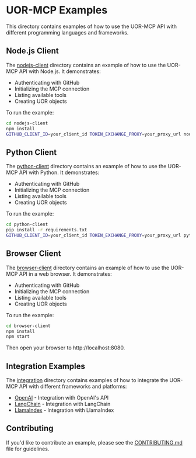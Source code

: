 # UOR-MCP Examples

This directory contains examples of how to use the UOR-MCP API with different programming languages and frameworks.

## Node.js Client

The [nodejs-client](./nodejs-client) directory contains an example of how to use the UOR-MCP API with Node.js. It demonstrates:

- Authenticating with GitHub
- Initializing the MCP connection
- Listing available tools
- Creating UOR objects

To run the example:

```bash
cd nodejs-client
npm install
GITHUB_CLIENT_ID=your_client_id TOKEN_EXCHANGE_PROXY=your_proxy_url node index.js
```

## Python Client

The [python-client](./python-client) directory contains an example of how to use the UOR-MCP API with Python. It demonstrates:

- Authenticating with GitHub
- Initializing the MCP connection
- Listing available tools
- Creating UOR objects

To run the example:

```bash
cd python-client
pip install -r requirements.txt
GITHUB_CLIENT_ID=your_client_id TOKEN_EXCHANGE_PROXY=your_proxy_url python main.py
```

## Browser Client

The [browser-client](./browser-client) directory contains an example of how to use the UOR-MCP API in a web browser. It demonstrates:

- Authenticating with GitHub
- Initializing the MCP connection
- Listing available tools
- Creating UOR objects

To run the example:

```bash
cd browser-client
npm install
npm start
```

Then open your browser to http://localhost:8080.

## Integration Examples

The [integration](./integration) directory contains examples of how to integrate the UOR-MCP API with different frameworks and platforms:

- [OpenAI](./integration/openai) - Integration with OpenAI's API
- [LangChain](./integration/langchain) - Integration with LangChain
- [LlamaIndex](./integration/llamaindex) - Integration with LlamaIndex

## Contributing

If you'd like to contribute an example, please see the [CONTRIBUTING.md](../docs/CONTRIBUTING.md) file for guidelines.
